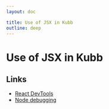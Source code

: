 ```yaml
---
layout: doc

title: Use of JSX in Kubb
outline: deep
---
```


# Use of JSX in Kubb <a href="/plugins/react"><Badge type="info" text="@kubb/react" /></a>

## Links

- [React DevTools](https://react.dev/learn/react-developer-tools)
- [Node debugging](https://www.youtube.com/watch?v=i9hOCvBDMMg)
